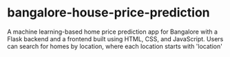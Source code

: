 # bangalore-house-price-prediction
A machine learning-based home price prediction app for Bangalore with a Flask backend and a frontend built using HTML, CSS, and JavaScript. Users can search for homes by location, where each location starts with 'location'
